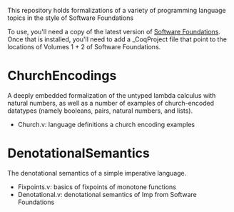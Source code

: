 This repository holds formalizations of a variety of programming
language topics in the style of Software Foundations

To use, you'll need a copy of the latest version of [Software
Foundations](https://softwarefoundations.cis.upenn.edu/). Once that is
installed, you'll need to add a _CoqProject file that point to the
locations of Volumes 1 + 2 of Software Foundations.

# ChurchEncodings
A deeply embedded formalization of the untyped lambda calculus with
natural numbers, as well as a number of examples of church-encoded
datatypes (namely booleans, pairs, natural numbers, and lists).

- Church.v: language definitions a church encoding examples

# DenotationalSemantics
The denotational semantics of a simple imperative language.

- Fixpoints.v: basics of fixpoints of monotone functions
- Denotational.v: denotational semantics of Imp from Software Foundations
